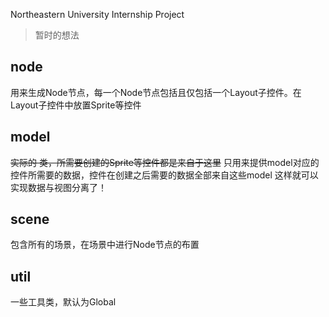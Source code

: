 Northeastern University Internship Project

> 暂时的想法

## node
用来生成Node节点，每一个Node节点包括且仅包括一个Layout子控件。在Layout子控件中放置Sprite等控件

## model
~~实际的 类，所需要创建的Sprite等控件都是来自于这里~~
只用来提供model对应的控件所需要的数据，控件在创建之后需要的数据全部来自这些model
这样就可以实现数据与视图分离了！

## scene
包含所有的场景，在场景中进行Node节点的布置

## util
一些工具类，默认为Global

